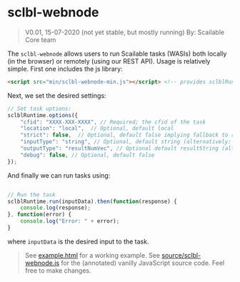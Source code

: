 # sclbl-webnode

> V0.01, 15-07-2020 (not yet stable, but mostly running)
> By: Scailable Core team

The `sclbl-webnode` allows users to run Scailable tasks (WASIs) both locally (in the browser) or remotely (using our REST API). Usage is relatively simple. First one includes the js library:

````html
<script src="min/sclbl-webnode-min.js"></script> <!-- provides sclblRuntime object -->

````

Next, we set the desired settings:

````js
// Set task uptions:
sclblRuntime.options({
	"cfid": "XXXX-XXX-XXXX", // Required; the cfid of the task
	"location": "local",  // Optional, default local
	"strict": false,  // Optional, default false implying fallback to remote
	"inputType": "string", // Optional, default string (alternatively: "numVec", "exact")
	"outputType": "resultNumVec", // Optional default resultString (alternatively: "numVec", "exact")
	"debug": false, // Optional, default false
});

````

And finally we can run tasks using:

````js

// Run the task
sclblRuntime.run(inputData).then(function(response) {
	console.log(response);
}, function(error) {
	console.log("Error: " + error);
}

````

where `inputData` is the desired input to the task.

> See [example.html](example.html) for a working example.
> See [source/sclbl-webnode.js](source/sclbl-webnode.js) for the (annotated) vanilly JavaScript source code. Feel free to make changes.
